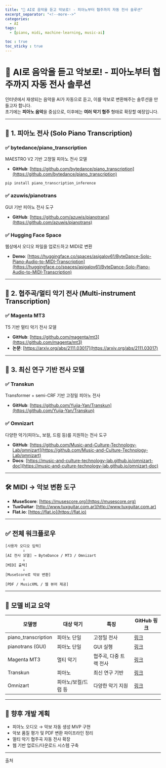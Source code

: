 ```yaml
---
title: "🎼 AI로 음악을 듣고 악보로! - 피아노부터 협주까지 자동 전사 솔루션"
excerpt_separator: "<!--more-->"
categories:
  - AI
tags:
  - [piano, midi, machine-learning, music-ai]

toc : true
toc_sticky : true
---
```


# 🎼 AI로 음악을 듣고 악보로! - 피아노부터 협주까지 자동 전사 솔루션

인터넷에서 재생되는 음악을 AI가 자동으로 듣고, 이를 악보로 변환해주는 솔루션을 만들고자 합니다.  
초기에는 **피아노 음악**을 중심으로, 이후에는 **여러 악기 협주** 형태로 확장할 예정입니다.

---

## 🎹 1. 피아노 전사 (Solo Piano Transcription)

### ✅ bytedance/piano_transcription
MAESTRO V2 기반 고정밀 피아노 전사 모델
- **GitHub**: [https://github.com/bytedance/piano_transcription](https://github.com/bytedance/piano_transcription)

```
pip install piano_transcription_inference
```

### ✅ azuwis/pianotrans
GUI 기반 피아노 전사 도구
- **GitHub**: [https://github.com/azuwis/pianotrans](https://github.com/azuwis/pianotrans)

### ✅ Hugging Face Space
웹상에서 오디오 파일을 업로드하고 MIDI로 변환
- **Demo**: [https://huggingface.co/spaces/asigalov61/ByteDance-Solo-Piano-Audio-to-MIDI-Transcription](https://huggingface.co/spaces/asigalov61/ByteDance-Solo-Piano-Audio-to-MIDI-Transcription)

---

## 🎼 2. 협주곡/멀티 악기 전사 (Multi-instrument Transcription)

### ✅ Magenta MT3
T5 기반 멀티 악기 전사 모델
- **GitHub**: [https://github.com/magenta/mt3](https://github.com/magenta/mt3)
- **논문**: [https://arxiv.org/abs/2111.03017](https://arxiv.org/abs/2111.03017)

---

## 🧠 3. 최신 연구 기반 전사 모델

### ✅ Transkun
Transformer + semi-CRF 기반 고정밀 피아노 전사
- **GitHub**: [https://github.com/Yujia-Yan/Transkun](https://github.com/Yujia-Yan/Transkun)

### ✅ Omnizart
다양한 악기(피아노, 보컬, 드럼 등)를 지원하는 전사 도구
- **GitHub**: [https://github.com/Music-and-Culture-Technology-Lab/omnizart](https://github.com/Music-and-Culture-Technology-Lab/omnizart)
- **Docs**: [https://music-and-culture-technology-lab.github.io/omnizart-doc](https://music-and-culture-technology-lab.github.io/omnizart-doc)

---

## 🛠️ MIDI → 악보 변환 도구

- **MuseScore**: [https://musescore.org](https://musescore.org)
- **TuxGuitar**: [http://www.tuxguitar.com.ar](http://www.tuxguitar.com.ar)
- **Flat.io**: [https://flat.io](https://flat.io)

---

## ✅ 전체 워크플로우

```
[사용자 오디오 입력]
        ↓
[AI 전사 모델] → ByteDance / MT3 / Omnizart
        ↓
[MIDI 출력]
        ↓
[MuseScore로 악보 변환]
        ↓
[PDF / MusicXML / 웹 뷰어 제공]
```

---

## 📌 모델 비교 요약

| 모델명 | 대상 악기 | 특징 | GitHub 링크 |
|--------|-----------|------|-------------|
| piano_transcription | 피아노 단일 | 고정밀 전사 | [링크](https://github.com/bytedance/piano_transcription) |
| pianotrans (GUI) | 피아노 단일 | GUI 실행 | [링크](https://github.com/azuwis/pianotrans) |
| Magenta MT3 | 멀티 악기 | 협주곡, 다중 트랙 전사 | [링크](https://github.com/magenta/mt3) |
| Transkun | 피아노 | 최신 연구 기반 | [링크](https://github.com/Yujia-Yan/Transkun) |
| Omnizart | 피아노/보컬/드럼 등 | 다양한 악기 지원 | [링크](https://github.com/Music-and-Culture-Technology-Lab/omnizart) |

---

## 🎯 향후 개발 계획

- 피아노 오디오 → 악보 자동 생성 MVP 구현
- 악보 품질 평가 및 PDF 변환 파이프라인 정리
- 멀티 악기 협주곡 자동 전사 확장
- 웹 기반 업로드/다운로드 시스템 구축

---

출처

